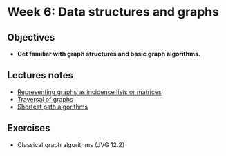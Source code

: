 # Week 6: Data structures and graphs

## Objectives
* **Get familiar with graph structures and basic graph algorithms.**

## Lectures notes
* [Representing graphs as incidence lists or matrices](Representation.ipynb)
* [Traversal of graphs](Traversal.ipynb)
* [Shortest path algorithms](Shortest_paths.ipynb)
 
## Exercises
* Classical graph algorithms (JVG 12.2)

